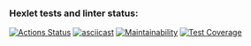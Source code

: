 ### Hexlet tests and linter status:
[![Actions Status](https://github.com/lexx6/frontend-project-46/actions/workflows/hexlet-check.yml/badge.svg)](https://github.com/lexx6/frontend-project-46/actions)
[![asciicast](https://asciinema.org/a/2N7OGEGtSrUz227BOPjUcd3zH.svg)](https://asciinema.org/a/2N7OGEGtSrUz227BOPjUcd3zH)
[![Maintainability](https://api.codeclimate.com/v1/badges/d167f3e98d5684b79c13/maintainability)](https://codeclimate.com/github/lexx6/frontend-project-46/maintainability)
[![Test Coverage](https://api.codeclimate.com/v1/badges/d167f3e98d5684b79c13/test_coverage)](https://codeclimate.com/github/lexx6/frontend-project-46/test_coverage)